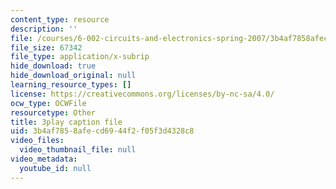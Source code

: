 ```yaml
---
content_type: resource
description: ''
file: /courses/6-002-circuits-and-electronics-spring-2007/3b4af7858afecd6944f2f05f3d4328c8_-gRXU-O1FY4.srt
file_size: 67342
file_type: application/x-subrip
hide_download: true
hide_download_original: null
learning_resource_types: []
license: https://creativecommons.org/licenses/by-nc-sa/4.0/
ocw_type: OCWFile
resourcetype: Other
title: 3play caption file
uid: 3b4af785-8afe-cd69-44f2-f05f3d4328c8
video_files:
  video_thumbnail_file: null
video_metadata:
  youtube_id: null
---
```

